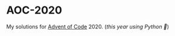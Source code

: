 # AOC-2020
My solutions for [Advent of Code](https://adventofcode.com/) 2020. (*this year using Python 🐍*)
